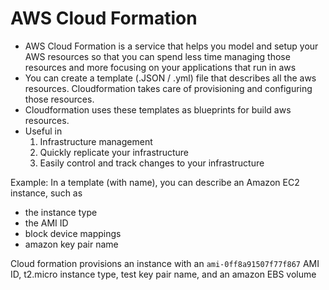 # AWS Cloud Formation

- AWS Cloud Formation is a service that helps you model and setup your AWS resources
  so that you can spend less time managing those resources and more focusing on your applications
  that run in aws
- You can create a template (.JSON / .yml) file that describes all the aws resources. Cloudformation
  takes care of provisioning and configuring those resources.
- Cloudformation uses these templates as blueprints for build aws resources.
- Useful in
  1. Infrastructure management
  2. Quickly replicate your infrastructure
  3. Easily control and track changes to your infrastructure

Example:
In a template (with name), you can describe an Amazon EC2 instance, such as

- the instance type
- the AMI ID
- block device mappings
- amazon key pair name

Cloud formation provisions an instance with an `ami-0ff8a91507f77f867` AMI ID,
t2.micro instance type, test key pair name, and an amazon EBS volume
